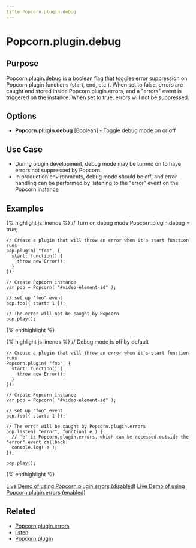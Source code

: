 ```yaml
---
title Popcorn.plugin.debug
---
```

# Popcorn.plugin.debug #

## Purpose ##

Popcorn.plugin.debug is a boolean flag that toggles error suppression on Popcorn plugin functions (start, end, etc.).
When set to false, errors are caught and stored inside Popcorn.plugin.errors, and a "errors" event is triggered on the instance.
When set to true, errors will not be suppressed.

## Options ##

* **Popcorn.plugin.debug** \[Boolean\] - Toggle debug mode on or off

## Use Case ##

* During plugin development, debug mode may be turned on to have errors not suppressed by Popcorn.
* In production environments, debug mode should be off, and error handling can be performed by listening to the "error" event on the Popcorn instance

## Examples ##

{% highlight js linenos %}
    // Turn on debug mode
    Popcorn.plugin.debug = true;

    // Create a plugin that will throw an error when it's start function runs
    pop.plugin( "foo", {
      start: function() {
        throw new Error();
      }
    });

    // Create Popcorn instance
    var pop = Popcorn( "#video-element-id" );

    // set up "foo" event
    pop.foo({ start: 1 });

    // The error will not be caught by Popcorn
    pop.play();

{% endhighlight %}

{% highlight js linenos %}
    // Debug mode is off by default

    // Create a plugin that will throw an error when it's start function runs
    Popcorn.plugin( "foo", {
      start: function() {
        throw new Error();
      }
    });

    // Create Popcorn instance
    var pop = Popcorn( "#video-element-id" );

    // set up "foo" event
    pop.foo({ start: 1 });

    // The error will be caught by Popcorn.plugin.errors
    pop.listen( "error", function( e ) {
      // 'e' is Popcorn.plugin.errors, which can be accessed outside the "error" event callback.
      console.log( e );
    });

    pop.play();

{% endhighlight %}

[Live Demo of using Popcorn.plugin.errors (disabled)](http://jsfiddle.net/popcornjs/eV2c4/)
[Live Demo of using Popcorn.plugin.errors (enabled)](http://jsfiddle.net/popcornjs/ssRLb/2/)

## Related ##

* [Popcorn.plugin.errors](#Popcorn.plugin.errors)
* [listen](/popcorn-docs/media-methods/#listen)
* [Popcorn.plugin](#Popcorn.plugin)